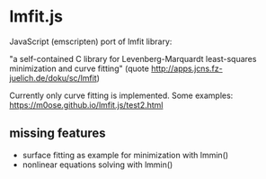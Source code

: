 lmfit.js
========

JavaScript (emscripten) port of lmfit library:

"a self-contained C library for Levenberg-Marquardt least-squares minimization and curve fitting" (quote http://apps.jcns.fz-juelich.de/doku/sc/lmfit)

Currently only curve fitting is implemented. Some examples: https://m0ose.github.io/lmfit.js/test2.html

## missing features

- surface fitting as example for minimization with lmmin()
- nonlinear equations solving with lmmin()
